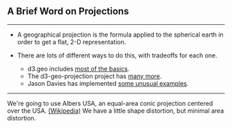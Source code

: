 ## A Brief Word on Projections

***

* A geographical projection is the formula applied to the spherical earth in order to get a flat, 2-D representation.

* There are lots of different ways to do this, with tradeoffs for each one.

  * d3.geo includes [most of the basics](https://github.com/mbostock/d3/wiki/Geo-Projections).
  * The d3-geo-projection project has [many more](https://github.com/d3/d3-geo-projection/).
  * Jason Davies has implemented [some unusual examples](http://www.jasondavies.com/maps/).

***

We're going to use Albers USA, an equal-area conic projection centered over the USA. [(Wikipedia)](http://en.wikipedia.org/wiki/Albers_projection) We have a little shape distortion, but minimal area distortion.
